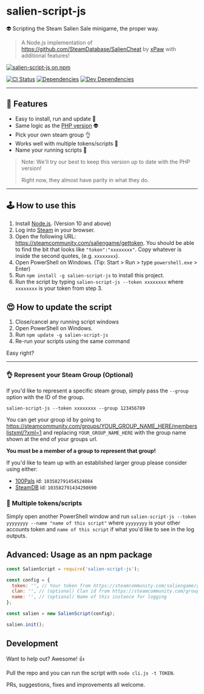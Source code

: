 # salien-script-js

👽 Scripting the Steam Salien Sale minigame, the proper way.

> A Node.js implementation of https://github.com/SteamDatabase/SalienCheat by [xPaw](https://github.com/xPaw) with additional features!

[![salien-script-js on npm](https://nodei.co/npm/salien-script-js.png)](https://nodei.co/npm/salien-script-js/)

[![CI Status](https://img.shields.io/travis/South-Paw/salien-script-js/rework.svg)](https://travis-ci.org/South-Paw/salien-script-js)
[![Dependencies](https://david-dm.org/South-Paw/salien-script-js/rework.svg)](https://david-dm.org/South-Paw/salien-script-js/rework)
[![Dev Dependencies](https://david-dm.org/South-Paw/salien-script-js/rework/dev-status.svg)](https://david-dm.org/South-Paw/salien-script-js/rework?type=dev)

---

## 🌈 Features

* Easy to install, run and update 🎉
* Same logic as the [PHP version](https://github.com/SteamDatabase/SalienCheat) 👽
* Pick your own steam group 👌
* Works well with multiple tokens/scripts 👥
* Name your running scripts 👀

> Note: We'll try our best to keep this version up to date with the PHP version!
>
> Right now, they almost have parity in what they do.

---

## 🕹️ How to use this

1. Install [Node.js](https://nodejs.org/en/). (Version 10 and above)
2. Log into [Steam](http://store.steampowered.com/) in your browser.
3. Open the following URL: <https://steamcommunity.com/saliengame/gettoken>. You should be able to find the bit that looks like `"token":"xxxxxxxx"`. Copy whatever is inside the second quotes, (e.g. `xxxxxxxx`).
4. Open PowerShell on Windows. (Tip: Start > Run > type `powershell.exe` > Enter)
5. Run `npm install -g salien-script-js` to install this project.
6. Run the script by typing `salien-script-js --token xxxxxxxx` where `xxxxxxxx` is your token from step 3.

## 😍 How to update the script

1. Close/cancel any running script windows
2. Open PowerShell on Windows.
3. Run `npm update -g salien-script-js`
4. Re-run your scripts using the same command

Easy right?

---

### 👌 Represent your Steam Group (Optional)

If you'd like to represent a specific steam group, simply pass the `--group` option with the ID of the group.

```sh-session
salien-script-js --token xxxxxxxx --group 123456789
```

You can get your group id by going to https://steamcommunity.com/groups/YOUR_GROUP_NAME_HERE/memberslistxml/?xml=1 and replacing `YOUR_GROUP_NAME_HERE` with the group name shown at the end of your groups url.

**You must be a member of a group to represent that group!**

If you'd like to team up with an established larger group please consider using either:

* [100Pals](https://steamcommunity.com/groups/100pals) id: `103582791454524084`
* [SteamDB](https://steamcommunity.com/groups/steamdb) id: `103582791434298690`

### 👥 Multiple tokens/scripts

Simply open another PowerShell window and run `salien-script-js --token yyyyyyyy --name "name of this script"` where `yyyyyyyy` is your other accounts token and `name of this script` if what you'd like to see in the log outputs.

## Advanced: Usage as an npm package

```js
const SalienScript = require('salien-script-js');

const config = {
  token: '', // Your token from https://steamcommunity.com/saliengame/gettoken
  clan: '', // (optional) Clan id from https://steamcommunity.com/groups/YOUR_GROUP_NAME_HERE/memberslistxml/?xml=1
  name: '', // (optional) Name of this instance for logging
};

const salien = new SalienScript(config);

salien.init();
```

## Development

Want to help out? Awesome! 👍

Pull the repo and you can run the script with `node cli.js -t TOKEN`.

PRs, suggestions, fixes and improvements all welcome.

